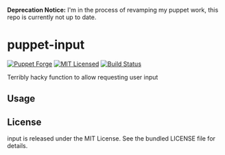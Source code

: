 **Deprecation Notice:** I'm in the process of revamping my puppet work, this repo is currently not up to date.

puppet-input
==============

[![Puppet Forge](https://img.shields.io/puppetforge/v/halyard/input.svg)](https://forge.puppetlabs.com/halyard/input)
[![MIT Licensed](https://img.shields.io/badge/license-MIT-green.svg)](https://tldrlegal.com/license/mit-license)
[![Build Status](https://img.shields.io/travis/com/halyard/puppet-input.svg)](https://travis-ci.com/halyard/puppet-input)

Terribly hacky function to allow requesting user input

## Usage

## License

input is released under the MIT License. See the bundled LICENSE file for details.

